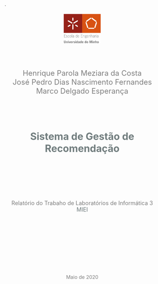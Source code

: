 `<p align="center">
<img width="120" height="95" src="../../pictures/logo_eeng.png">
</p>

<br>
<br>
<br>

<p align="center">
<font size="5" style="color: grey;">Henrique Parola Meziara da Costa</font>
<br><font size="5" style="color: grey;">José Pedro Dias Nascimento Fernandes</font>
<br><font size="5" style="color: grey;">Marco Delgado Esperança</font>
</p>

<br>
<br>
<br>
<br>
<br>

<p align="center">
<font size="6" style="color: #717D7E"><b> Sistema de Gestão de Recomendação </b></font>
</p>

<br>
<br>
<br>
<br>
<br>
<br>
<br>

<p align="center">
<font size="4" style="color: grey"> Relatório do Trabaho de Laboratórios de Informática 3</font>
<br>
<font size="4" style="color: #717D7E"> MIEI</font>
</p>
<br>
<br>
<br>
<br>
<br>
<br>
<br>
<br>
<br>
<br>

<p align="center">
<font size="3" style="color: grey"> Maio de 2020 </font>
</p>

